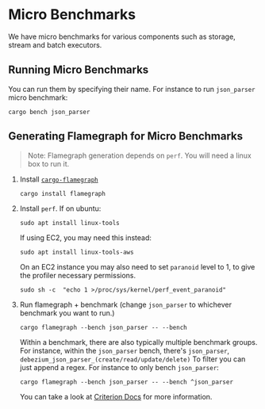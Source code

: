 # Micro Benchmarks

We have micro benchmarks for various components such as storage, stream and batch executors.

## Running Micro Benchmarks

You can run them by specifying their name.
For instance to run `json_parser` micro benchmark:

```shell
cargo bench json_parser
```

## Generating Flamegraph for Micro Benchmarks

> Note: Flamegraph generation depends on `perf`. You will need a linux box to run it.

1. Install [`cargo-flamegraph`](https://github.com/flamegraph-rs/flamegraph)
    ```shell
    cargo install flamegraph
    ```
   
2. Install `perf`. If on ubuntu:
   ```shell
   sudo apt install linux-tools
   ```
   
   If using EC2, you may need this instead:
   ```shell
   sudo apt install linux-tools-aws
   ```
   
   On an EC2 instance you may also need to set `paranoid` level to 1,
   to give the profiler necessary permissions.
   ```shell
   sudo sh -c  "echo 1 >/proc/sys/kernel/perf_event_paranoid"
   ```

3. Run flamegraph + benchmark (change `json_parser` to whichever benchmark you want to run.)
    ```shell
    cargo flamegraph --bench json_parser -- --bench
    ```
   
    Within a benchmark, there are also typically multiple benchmark groups.
    For instance, within the `json_parser` bench, there's `json_parser`, `debezium_json_parser_(create/read/update/delete)`
    To filter you can just append a regex. For instance to only bench `json_parser`:
    ```shell
    cargo flamegraph --bench json_parser -- --bench ^json_parser
    ```
   
    You can take a look at [Criterion Docs](https://bheisler.github.io/criterion.rs/book/user_guide/command_line_options.html)
    for more information.